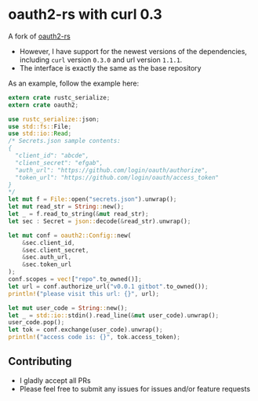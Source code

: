# oauth2-rs with curl 0.3
A fork of [oauth2-rs](https://github.com/alexcrichton/oauth2-rs)

* However, I have support for the newest versions of the dependencies, including `curl` version `0.3.0` and url version `1.1.1`.
* The interface is exactly the same as the base repository

As an example, follow the example here:
```rust
extern crate rustc_serialize;
extern crate oauth2;

use rustc_serialize::json;
use std::fs::File;
use std::io::Read;
/* Secrets.json sample contents:
{
  "client_id": "abcde",
  "client_secret": "efgab",
  "auth_url": "https://github.com/login/oauth/authorize",
  "token_url": "https://github.com/login/oauth/access_token"
}
*/
let mut f = File::open("secrets.json").unwrap();
let mut read_str = String::new();
let _ = f.read_to_string(&mut read_str);
let sec : Secret = json::decode(&read_str).unwrap();

let mut conf = oauth2::Config::new(
    &sec.client_id,
    &sec.client_secret,
    &sec.auth_url,
    &sec.token_url
);
conf.scopes = vec!["repo".to_owned()];
let url = conf.authorize_url("v0.0.1 gitbot".to_owned());
println!("please visit this url: {}", url);

let mut user_code = String::new();
let _ = std::io::stdin().read_line(&mut user_code).unwrap();
user_code.pop();
let tok = conf.exchange(user_code).unwrap();
println!("access code is: {}", tok.access_token);
```

## Contributing
* I gladly accept all PRs
* Please feel free to submit any issues for issues and/or feature requests
